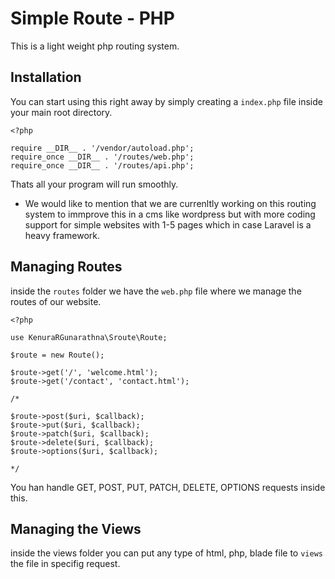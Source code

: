 # Simple Route - PHP #

This is a light weight php routing system.

## Installation ##

You can start using this right away by simply creating a `index.php` file inside your main root directory.

```
<?php

require __DIR__ . '/vendor/autoload.php';
require_once __DIR__ . '/routes/web.php';
require_once __DIR__ . '/routes/api.php';

```

Thats all your program will run smoothly. 

* We would like to mention that we are currenltly working on this routing system to immprove this in a cms like wordpress but with more coding support for simple websites with 1-5 pages which in case Laravel is a heavy framework.

## Managing Routes ##

inside the `routes` folder we have the `web.php` file where we manage the routes of our website.

```
<?php

use KenuraRGunarathna\Sroute\Route;

$route = new Route();

$route->get('/', 'welcome.html');
$route->get('/contact', 'contact.html');

/*

$route->post($uri, $callback);
$route->put($uri, $callback);
$route->patch($uri, $callback);
$route->delete($uri, $callback);
$route->options($uri, $callback);

*/
```

You han handle GET, POST, PUT, PATCH, DELETE, OPTIONS requests inside this.

## Managing the Views ##

inside the views folder you can put any type of html, php, blade file to `views` the file in specifig request.